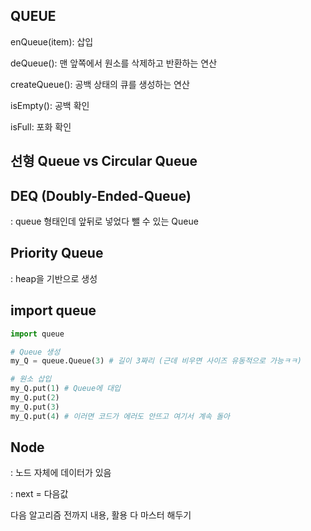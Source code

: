 ## QUEUE

enQueue(item): 삽입

deQueue(): 맨 앞쪽에서 원소를 삭제하고 반환하는 연산

createQueue(): 공백 상태의 큐를 생성하는 연산

isEmpty(): 공백 확인

isFull: 포화 확인



## 선형 Queue vs Circular Queue



## DEQ (Doubly-Ended-Queue)

: queue 형태인데 앞뒤로 넣었다 뺄 수 있는 Queue



## Priority Queue

: heap을 기반으로 생성



## import queue

```python
import queue

# Queue 생성
my_Q = queue.Queue(3) # 길이 3짜리 (근데 비우면 사이즈 유동적으로 가능ㅋㅋ)

# 원소 삽입
my_Q.put(1) # Queue에 대입
my_Q.put(2)
my_Q.put(3)
my_Q.put(4) # 이러면 코드가 에러도 안뜨고 여기서 계속 돌아
```



## Node

: 노드 자체에 데이터가 있음

: next = 다음값



다음 알고리즘 전까지 내용, 활용 다 마스터 해두기